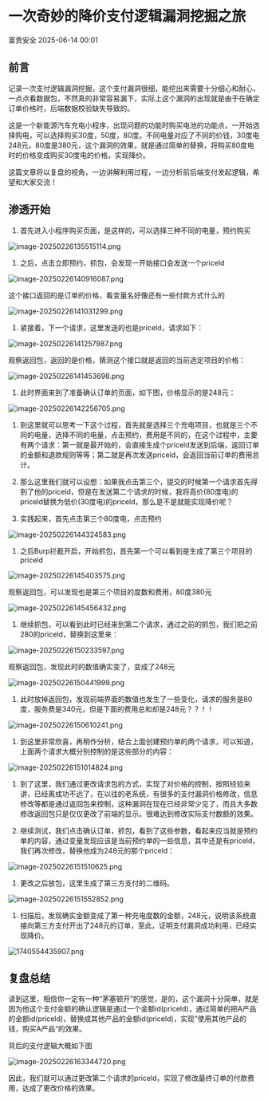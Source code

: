 #  一次奇妙的降价支付逻辑漏洞挖掘之旅  
 富贵安全   2025-06-14 00:01  
  
## 前言  
  
记录一次支付逻辑漏洞挖掘，这个支付漏洞很细，能挖出来需要十分细心和耐心，一点点看数据包，不然真的非常容易漏下，实际上这个漏洞的出现就是由于在确定订单价格时，后端数据校验缺失导致的。  
  
这是一个新能源汽车充电小程序，出现问题的功能时购买电池的功能点，一开始选择购电，可以选择购买30度，50度，80度。不同电量对应了不同的价钱，30度电248元，80度是380元，这个漏洞的效果，就是通过简单的替换，将购买80度电时的价格变成购买30度电的价格，实现降价。  
  
这篇文章将以复盘的视角，一边讲解利用过程，一边分析前后端支付发起逻辑，希望和大家交流！  
## 渗透开始  
1. 首先进入小程序购买页面，是这样的，可以选择三种不同的电量，预约购买  
  
![image-20250226135515114.png](https://mmbiz.qpic.cn/sz_mmbiz_png/veA9QmcJk5mzNn8zpXw9IqSVOQMIK9GtZIEgSkcKHARnM0V8ujF4nPzR6LyOn6icfH9ecJvsPPXGvwAAjSfuicbQ/640?wx_fmt=png&from=appmsg "")  
  
1. 之后，点击立即预约，抓包，会发现一开始接口会发送一个priceld  
  
![image-20250226140916087.png](https://mmbiz.qpic.cn/sz_mmbiz_png/veA9QmcJk5mzNn8zpXw9IqSVOQMIK9GtVwCKkyFtxlyo1tWCvWbgS7MfRS2j3HqTa3STseicDxRVCjJXtBH8EfA/640?wx_fmt=png&from=appmsg "")  
  
这个接口返回的是订单的价格，看变量名好像还有一些付款方式什么的  
  
![image-20250226141031299.png](https://mmbiz.qpic.cn/sz_mmbiz_png/veA9QmcJk5mzNn8zpXw9IqSVOQMIK9GtaohWlADPCGRdlXWXTsINpeOqfagWSuZl4vZgopoHldmbZ2pf8j9qsw/640?wx_fmt=png&from=appmsg "")  
  
1. 紧接着，下一个请求，这里发送的也是priceld，请求如下：  
  
![image-20250226141257987.png](https://mmbiz.qpic.cn/sz_mmbiz_png/veA9QmcJk5mzNn8zpXw9IqSVOQMIK9GtWdWrGCHp3JZGIFIz2LlCfnUia0FGevns3dIjf1hp9oMoXjmdx8dK1tA/640?wx_fmt=png&from=appmsg "")  
  
观察返回包，返回的是价格，猜测这个接口就是返回的当前选定项目的价格：  
  
![image-20250226141453698.png](https://mmbiz.qpic.cn/sz_mmbiz_png/veA9QmcJk5mzNn8zpXw9IqSVOQMIK9GtoOcpVWhgqZEHBF6cTdFDW0m9HGicXg1Nbsx0jGdjdxCol7sOZ4Ts9yA/640?wx_fmt=png&from=appmsg "")  
  
1. 此时界面来到了准备确认订单的页面，如下图，价格显示的是248元：  
  
![image-20250226142256705.png](https://mmbiz.qpic.cn/sz_mmbiz_png/veA9QmcJk5mzNn8zpXw9IqSVOQMIK9GtvHIU08McoZdlqGOIwhPF4DejqXlTEpEqSJE4sUegaZCyggcbHJTRuQ/640?wx_fmt=png&from=appmsg "")  
  
1. 到这里就可以思考一下这个过程，首先就是选择三个充电项目，也就是三个不同的电量，选择不同的电量，点击预约，费用是不同的，在这个过程中，主要有两个请求：第一就是最开始的，会直接生成个priceld发送到后端，返回订单的金额和退款规则等等；第二就是再次发送priceld，会返回当前订单的费用总计。  
  
1. 那么这里我们就可以设想：如果我点击第三个，提交的时候第一个请求首先得到了他的priceld，但是在发送第二个请求的时候，我将高价(80度电)的priceld替换为低价(30度电)的priceld，那么是不是就能实现降价呢？  
  
1. 实践起来，首先点击第三个80度电，点击预约  
  
![image-20250226144324583.png](https://mmbiz.qpic.cn/sz_mmbiz_png/veA9QmcJk5mzNn8zpXw9IqSVOQMIK9GtRlY6OrpDQTfKUIRBKHeE5o4MLsU1pxibquLhpHZmKWP2r96Ziaf50x2Q/640?wx_fmt=png&from=appmsg "")  
  
1. 之后Burp拦截开启，开始抓包，首先第一个可以看到是生成了第三个项目的priceld  
  
![image-20250226145403575.png](https://mmbiz.qpic.cn/sz_mmbiz_png/veA9QmcJk5mzNn8zpXw9IqSVOQMIK9Gt6sTUyibsEjl0bu3rUDs5XVUUibYz3yNZO8nO8cEHpOLV3MPmmaZcTvFQ/640?wx_fmt=png&from=appmsg "")  
  
观察返回包，可以发现也是第三个项目的度数和费用，80度380元  
  
![image-20250226145456432.png](https://mmbiz.qpic.cn/sz_mmbiz_png/veA9QmcJk5mzNn8zpXw9IqSVOQMIK9GtzAbJkQctDrUhick6mNUsqA97jhvtqQs5DzIF5Yv1ic8bTvibQ1rvT80zA/640?wx_fmt=png&from=appmsg "")  
  
1. 继续抓包，可以看到此时已经来到第二个请求，通过之前的抓包，我们把之前280的priceld，替换到这里来：  
  
![image-20250226150233597.png](https://mmbiz.qpic.cn/sz_mmbiz_png/veA9QmcJk5mzNn8zpXw9IqSVOQMIK9Gt9MTKLIyiceeXEV4qc6SGsN6icBYsvBVjTRtmpvticxXS7sZPScpea90ww/640?wx_fmt=png&from=appmsg "")  
  
观察返回包，发现此时的数值确实变了，变成了248元  
  
![image-20250226150441999.png](https://mmbiz.qpic.cn/sz_mmbiz_png/veA9QmcJk5mzNn8zpXw9IqSVOQMIK9Gt2wtuibJgCqDiarr9gEryYIpaqP6aUSibCU2LLcrwUaefxOKrcPyBwo3Fg/640?wx_fmt=png&from=appmsg "")  
  
1. 此时放掉返回包，发现前端界面的数值也发生了一些变化，请求的服务是80度，服务费是340元，但是下面的费用总和却是248元？？！！  
  
![image-20250226150610241.png](https://mmbiz.qpic.cn/sz_mmbiz_png/veA9QmcJk5mzNn8zpXw9IqSVOQMIK9GtyXHRzVRmCTHkiaSnge4AhYakViaCnXKBUAfPDcAfQ24SMtvb5qAO0Wlg/640?wx_fmt=png&from=appmsg "")  
  
1. 到这里非常欣喜，再稍作分析，结合上面创建预约单的两个请求，可以知道，上面两个请求大概分别控制的是这些部分的内容：  
  
![image-20250226151014824.png](https://mmbiz.qpic.cn/sz_mmbiz_png/veA9QmcJk5mzNn8zpXw9IqSVOQMIK9Gty2H9qYz1oLlVAno6X20CctNpAsiagrx3mkASduhs7pibliavRtaWnyF8Q/640?wx_fmt=png&from=appmsg "")  
  
1. 到了这里，我们通过更改请求包的方式，实现了对价格的控制，按照经验来讲，已经离成功不远了，在以往的老系统，有很多的支付漏洞价格修改，信息修改等都是通过返回包来控制，这种漏洞在现在已经非常少见了，而且大多数修改返回包只是仅仅更改了前端的显示。很难达到修改实际支付数额的效果。  
  
1. 继续测试，我们点击确认订单，抓包，看到了这些参数，看起来应当就是预约单的内容，通过变量发现应该是当前预约单的一些信息，其中还是有priceld，我们再次修改，替换他成为248元的那个priceld：  
  
![image-20250226151510625.png](https://mmbiz.qpic.cn/sz_mmbiz_png/veA9QmcJk5mzNn8zpXw9IqSVOQMIK9Gt5MP9YjAFxgE5a2ffHcxEZCzPc3eroqTLIkibPNuEBMUq1mjQ2qZ8hbw/640?wx_fmt=png&from=appmsg "")  
  
1. 更改之后放包，这里生成了第三方支付的二维码。  
  
![image-20250226151552852.png](https://mmbiz.qpic.cn/sz_mmbiz_png/veA9QmcJk5mzNn8zpXw9IqSVOQMIK9GtFRibic0eDFceTFx11t812fnKujibwCqLtlg7HNCuW1p3QryPb0wBFNeQw/640?wx_fmt=png&from=appmsg "")  
  
1. 扫描后，发现确实金额变成了第一种充电度数的金额，248元，说明该系统直接向第三方支付开出了248元的订单，至此，证明支付漏洞成功利用，已经实现降价。  
  
![1740554435907.png](https://mmbiz.qpic.cn/sz_mmbiz_png/veA9QmcJk5mzNn8zpXw9IqSVOQMIK9GtbpmWa4DMCicfVGHYWxoZ4DiaXHTiboQOx6dB6bMjxUbYibIkMK5j2HwJaA/640?wx_fmt=png&from=appmsg "")  
  
## 复盘总结  
  
读到这里，相信你一定有一种“茅塞顿开”的感觉，是的，这个漏洞十分简单，就是因为他这个支付金额的确认逻辑是通过一个金额id(priceld)，通过简单的把A产品的金额id(priceld)，替换成其他产品的金额id(priceld)，实现”使用其他产品的钱，购买A产品“的效果。  
  
背后的支付逻辑大概如下图  
  
![image-20250226163344720.png](https://mmbiz.qpic.cn/sz_mmbiz_png/veA9QmcJk5mzNn8zpXw9IqSVOQMIK9GtB4kPeLzBFykYGv3cke3tXQ6ibRkqXZ6ibKEKJG0Hf6gy9PuemFiaRwkxQ/640?wx_fmt=png&from=appmsg "")  
  
因此，我们就可以通过更改第二个请求的priceld，实现了修改最终订单的付款费用，达成了更改价格的效果。  
  
